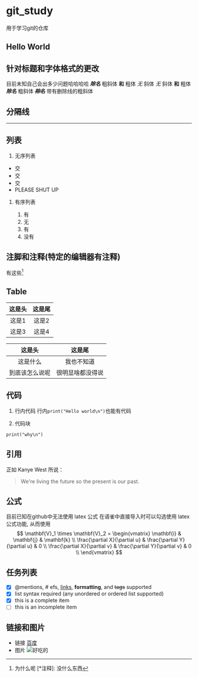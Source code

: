 # git_study

用于学习git的仓库

## Hello World

## 针对标题和字体格式的更改

目前未知自己会出多少问题哈哈哈哈
___除名___     粗斜体
__和__         粗体
_无_           斜体
*无*           斜体
**和**         粗体
***除名***     粗斜体
**~~*除名*~~** 带有删除线的粗斜体

## 分隔线

* * *

## 列表

1. 无序列表

* 交
* 交
* 交
* PLEASE SHUT UP

1. 有序列表

    1. 有
    2. 无
    3. 有
    4. 没有

## 注脚和注释(特定的编辑器有注释)

有这些[^1]
<!--注释一下: 注脚会自动放在最后面-->
[^1]: 为什么呢
[*注释]: 没什么东西

## Table

|这是头|这是尾|
|:-----:|:------:|
|这是1|这是2|
|这是3|这是4|

这是头|这是尾
:-----:|:---:
这是什么|我也不知道
到底该怎么说呢|很明显啥都没得说

## 代码

1. 行内代码
    行内`print("Hello world\n")`也能有代码

2. 代码块

```python{.line-numbers highlight=1}
print("why\n")
```

## 引用

正如 Kanye West 所说：

> We're living the future so
> the present is our past.

## 公式

目前已知在github中无法使用 latex 公式
在语雀中直接导入时可以勾选使用 latex 公式功能, 从而使用
$$
\mathbf{V}_1 \times \mathbf{V}_2 =  \begin{vmatrix} 
\mathbf{i} & \mathbf{j} & \mathbf{k} \\
\frac{\partial X}{\partial u} &  \frac{\partial Y}{\partial u} & 0 \\
\frac{\partial X}{\partial v} &  \frac{\partial Y}{\partial v} & 0 \\
\end{vmatrix}
$$

## 任务列表

* [x] @mentions, # efs, [links](https://www.baidu.com), **formatting**, and ~~tags~~ supported
* [x] list syntax required (any unordered or ordered list supported)
* [x] this is a complete item
* [ ] this is an incomplete item

## 链接和图片

* 链接
    [百度](https://www.baidu.com)
* 图片
    ![好吃的](https://images.pexels.com/photos/3604314/pexels-photo-3604314.jpeg?auto=compress&cs=tinysrgb&dpr=1&w=500)